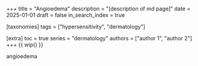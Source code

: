 +++
title = "Angioedema"
description = "[description of md page]"
date = 2025-01-01
draft = false
in_search_index = true

[taxonomies]
tags = ["hypersensitivity", "dermatology"]

[extra]
toc = true
series = "dermatology"
authors = ["author 1", "author 2"]
+++
{{ wip() }}

angioedema
</br>
</br>

<div class="blur-container">

</div>
